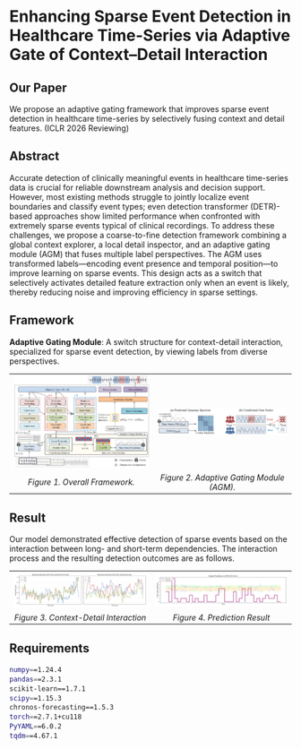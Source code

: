 # Enhancing Sparse Event Detection in Healthcare Time-Series via Adaptive Gate of Context–Detail Interaction

## Our Paper

We propose an adaptive gating framework that improves sparse event detection in healthcare time-series by selectively fusing context and detail features. (ICLR 2026 Reviewing)

## Abstract

Accurate detection of clinically meaningful events in healthcare time-series data is crucial for reliable downstream analysis and decision support. However, most existing methods struggle to jointly localize event boundaries and classify event types; even detection transformer (DETR)-based approaches show limited performance when confronted with extremely sparse events typical of clinical recordings. To address these challenges, we propose a coarse-to-fine detection framework combining a global context explorer, a local detail inspector, and an adaptive gating module (AGM) that fuses multiple label perspectives. The AGM uses transformed labels—encoding event presence and temporal position—to improve learning on sparse events. This design acts as a switch that selectively activates detailed feature extraction only when an event is likely, thereby reducing noise and improving efficiency in sparse settings.

## Framework

**Adaptive Gating Module**: A switch structure for context-detail interaction, specialized for sparse event detection, by viewing labels from diverse perspectives.

<p align="center">
  <table>
    <!-- 1행: 이미지 2개 -->
    <tr>
      <td align="center">
        <img src="./fig/model.png" alt="model" width="400"/>
      </td>
      <td align="center">
        <img src="./fig/agm.png" alt="AGM" width="400"/>
      </td>
    </tr>
    <!-- 2행: 캡션 2개 -->
    <tr>
      <td align="center"><em>Figure 1. Overall Framework.</em></td>
      <td align="center"><em>Figure 2. Adaptive Gating Module (AGM).</em></td>
    </tr>
  </table>
</p>

## Result

Our model demonstrated effective detection of sparse events based on the interaction between long- and short-term dependencies. 
The interaction process and the resulting detection outcomes are as follows.

<p align="center">
  <table>
    <!-- 1행: 이미지 2개 -->
    <tr>
      <td align="center">
        <img src="./fig/interaction.png" alt="model" width="400"/>
      </td>
      <td align="center">
        <img src="./fig/prediction.png" alt="AGM" width="400"/>
      </td>
    </tr>
    <!-- 2행: 캡션 2개 -->
    <tr>
      <td align="center"><em>Figure 3. Context-Detail Interaction</em></td>
      <td align="center"><em>Figure 4. Prediction Result</em></td>
    </tr>
  </table>
</p>

## Requirements

```bash
numpy==1.24.4
pandas==2.3.1
scikit-learn==1.7.1
scipy==1.15.3
chronos-forecasting==1.5.3
torch==2.7.1+cu118
PyYAML==6.0.2
tqdm==4.67.1

